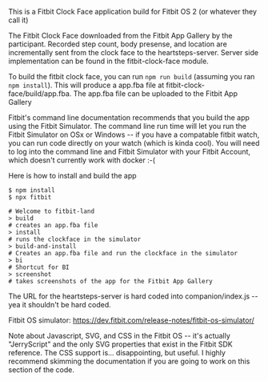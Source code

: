 This is a Fitbit Clock Face application build for Fitbit OS 2 (or whatever they call it)

The Fitbit Clock Face downloaded from the Fitbit App Gallery by the participant.
Recorded step count, body presense, and location are incrementally sent from the clock face to the heartsteps-server.
Server side implementation can be found in the fitbit-clock-face module.

To build the fitbit clock face, you can run `npm run build` (assuming you ran `npm install`).
This will produce a app.fba file at fitbit-clock-face/build/app.fba.
The app.fba file can be uploaded to the Fitbit App Gallery

Fitbit's command line documentation recommends that you build the app using the Fitbit Simulator.
The command line run time will let you run the Fitbit Simulator on OSx or Windows
-- if you have a compatable fitbit watch, you can run code directly on your watch (which is kinda cool).
You will need to log into the command line and Fitbit Simulator with your Fitbit Account,
which doesn't currently work with docker :-(

Here is how to install and build the app
```
$ npm install
$ npx fitbit

# Welcome to fitbit-land
> build
# creates an app.fba file
> install
# runs the clockface in the simulator
> build-and-install
# Creates an app.fba file and run the clockface in the simulator
> bi
# Shortcut for BI
> screenshot
# takes screenshots of the app for the Fitbit App Gallery 

```


The URL for the heartsteps-server is hard coded into companion/index.js
-- yea it shouldn't be hard coded.

Fitbit OS simulator: https://dev.fitbit.com/release-notes/fitbit-os-simulator/

Note about Javascript, SVG, and CSS in the Fitbit OS --
it's actually "JerryScript" and the only SVG properties that exist in the Fitbit SDK reference.
The CSS support is... disappointing, but useful.
I highly recommend skimming the documentation if you are going to work on this section of the code.
